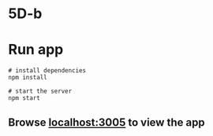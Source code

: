 # 5D-b

# Run app

```
# install dependencies
npm install

# start the server
npm start
```

## Browse [localhost:3005](http://localhost:3005) to view the app

